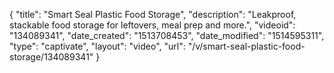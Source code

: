 {
    "title": "Smart Seal Plastic Food Storage",
    "description": "Leakproof, stackable food storage for leftovers, meal prep and more.",
    "videoid": "134089341",
    "date_created": "1513708453",
    "date_modified": "1514595311",
    "type": "captivate",
    "layout": "video",
    "url": "\/v\/smart-seal-plastic-food-storage\/134089341"
}